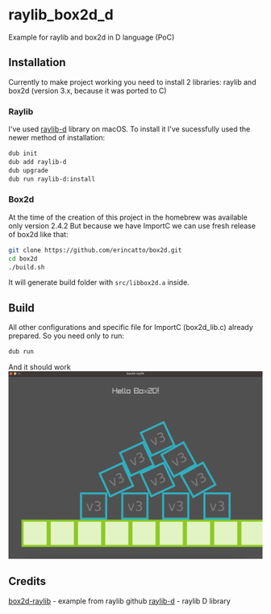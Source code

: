 # raylib_box2d_d
 Example for raylib and box2d in D language (PoC)

## Installation
Currently to make project working you need to install 2 libraries: raylib and box2d (version 3.x, because it was ported to C)

### Raylib
I've used [raylib-d]() library on macOS.
To install it I've sucessfully used the newer method of installation:
```bash
dub init
dub add raylib-d
dub upgrade
dub run raylib-d:install
```

### Box2d
At the time of the creation of this project in the homebrew was available only version 2.4.2
But because we have ImportC we can use fresh release of box2d like that:
```bash
git clone https://github.com/erincatto/box2d.git
cd box2d
./build.sh
```
It will generate build folder with `src/libbox2d.a` inside.

## Build
All other configurations and specific file for ImportC (box2d_lib.c) already prepared.
So you need only to run:
```bash
dub run
```

And it should work
![screenshot](screenshot.png)

## Credits
[box2d-raylib](https://github.com/erincatto/box2d-raylib) - example from raylib github
[raylib-d](https://github.com/schveiguy/raylib-d) - raylib D library